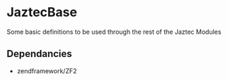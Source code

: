 JaztecBase
==========

Some basic definitions to be used through the rest of the Jaztec Modules

## Dependancies

- zendframework/ZF2
